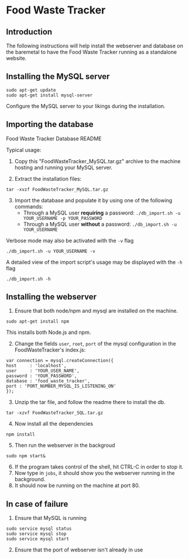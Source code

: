# Food Waste Tracker

## Introduction
The following instructions will help install the webserver and database on the baremetal
to have the Food Waste Tracker running as a standalone website.

## Installing the MySQL server
```
sudo apt-get update
sudo apt-get install mysql-server
```
Configure the MySQL server to your likings during the installation.

## Importing the database
Food Waste Tracker Database README

Typical usage:

1.  Copy this "FoodWasteTracker_MySQL.tar.gz" archive to the machine
    hosting and running your MySQL server.

2.  Extract the installation files:
```
tar -xvzf FoodWasteTracker_MySQL.tar.gz
```

3.  Import the database and populate it by using one of the following commands:
	* Through a MySQL user **requiring** a password:
```./db_import.sh -u YOUR_USERNAME -p YOUR_PASSWORD ```
	* Through a MySQL user **without** a password:
```./db_import.sh -u YOUR_USERNAME```

Verbose mode may also be activated with the `-v` flag
```
./db_import.sh -u YOUR_USERNAME -v
```

A detailed view of the import script's usage may be displayed with the `-h` flag
```
./db_import.sh -h
```

## Installing the webserver
1. Ensure that both node/npm and mysql are installed on the machine.
```
sudo apt-get install npm
```
This installs both Node.js and npm.

2. Change the fields `user`, `root`, `port` of the mysql configuration in the FoodWasteTracker's index.js:
```
var connection = mysql.createConnection({
host     : 'localhost',
user     : 'YOUR_USER_NAME',
password : 'YOUR_PASSWORD',
database : 'food_waste_tracker',
port : 'PORT_NUMBER_MYSQL_IS_LISTENING_ON'
});
```

3. Unzip the tar file, and follow the readme there to install the db.
```
tar -xzvf FoodWasteTracker_SQL.tar.gz
```

4. Now install all the dependencies
```
npm install
```

5. Then run the webserver in the backgroud
```
sudo npm start&
```

6. If the program takes control of the shell, hit CTRL-C in order to stop it.
7. Now type in ```jobs```, it should show you the webserver running in the background. 
8. It should now be running on the machine at port 80. 

## In case of failure
1. Ensure that MySQL is running
```
sudo service mysql status
sudo service mysql stop
sudo service mysql start
```
2. Ensure that the port of webserver isn't already in use
